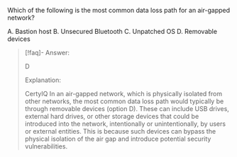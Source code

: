 
Which of the following is the most common data loss path for an air-gapped network? 

A. Bastion host 
B. Unsecured Bluetooth 
C. Unpatched OS 
D. Removable devices

> [!faq]- Answer: 
> 
> D 
> 
> Explanation: 
> 
> CertyIQ In an air-gapped network, which is physically isolated from other networks, the most common data loss path would typically be through removable devices (option D). These can include USB drives, external hard drives, or other storage devices that could be introduced into the network, intentionally or unintentionally, by users or external entities. This is because such devices can bypass the physical isolation of the air gap and introduce potential security vulnerabilities.

